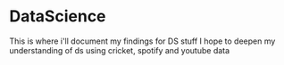 # DataScience
This is where i'll document my findings for DS stuff
I hope to deepen my understanding of ds using cricket, spotify and youtube data
